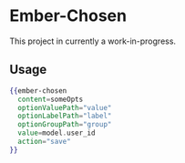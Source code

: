 # Ember-Chosen

This project in currently a work-in-progress.

## Usage

```handlebars
{{ember-chosen
  content=someOpts
  optionValuePath="value"
  optionLabelPath="label"
  optionGroupPath="group"
  value=model.user_id
  action="save"
}}
```
